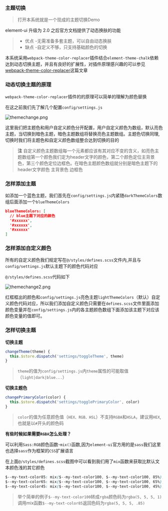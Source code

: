 ### 主题切换

>打开本系统就是一个现成的主题切换Demo

element-ui 升级为 2.0 之后官方文档提供了动态换肤的功能

>* 优点
>  -无需准备多套主题，可以自由动态换肤
>* 缺点
>  -自定义不够，只支持基础颜色的切换

本系统采用`webpack-theme-color-replacer`插件结合`element-theme-chalk`依赖达到动态切换主题，并且有良好的扩展性，对插件原理感兴趣的可以参见[webpack-theme-color-replacer](https://segmentfault.com/a/1190000016061608)这篇文章

### 动态切换主题的原理

`webpack-theme-color-replacer`插件的的原理可以简单的理解为颜色替换

在这之前我们先了解几个配置`config/settings.js`

![themechange.png](/help/pic/themechange.png)

这里我们把主题色和用户自定义颜色分开配置，用户自定义颜色为数组，默认亮色主题，当切换到暗色主题，暗色主题数组将替换亮色主题数组。主题色切换同理,切换时我们将主题色和自定义颜色数组整合达到切换的目的

>**注** 自定义颜色主题数组每一个元素都应该有其对应不变的含义，如亮色主题数组第一个颜色我们定为header文字的颜色，第二个颜色定位主背景色，第三个颜色定位边框色。在暗色主题颜色数组就分别是暗色主题下的header文字颜色 主背景色 边框色

### 怎样添加主题

如添加一个蓝色主题，我们首先在`config/settings.js`内紧随`darkThemeColors`数组后面添加一个`blueThemeColors`

```json
blueThemeColors: [
  // blue主题下对应的颜色
  '#xxxxxx',
  '#xxxxxx',
  '#xxxxxx'
]
```

### 怎样添加自定义颜色

所有的自定义颜色我们规定写在`@/styles/defines.scss`文件内,并且与`config/settings.js`默认主题下的颜色代码对应

`@/styles/defines.scss`代码如下

![themechange2.png](/help/pic/themechange2.png)

红框框出的颜色和`config/settings.js`亮色主题`lightThemeColors`（默认）自定义颜色代码对应，所以我们添加自定义颜色只需要在`defines.scss`文件里面添加颜色变量并在`config/settings.js`内的各主题颜色数组下面添加该主题下对应该颜色变量的值即可。

### 怎样切换主题

**切换主题**

```javascript
changeTheme(theme) {
  this.$store.dispatch('settings/toggleTheme', theme)
}
```

>`theme`的值为`config/settings.js`内`theme`属性的可能取值（`light|dark|blue...`）

**切换主题色**

```javascript
changePrimaryColor(color) {
  this.$store.dispatch('settings/togglePrimaryColor', color)
}
```

>`color`的值为任意颜色值（`HEX、RGB、HSL`）不支持`RGBA`和`HSLA`，建议用`HEX`,也就是以`#`开头的颜色码

**有些时候如果需要`RGBA`怎么处理？**

可以利用`Sass:RGB`颜色函数-`mix()`函数,因为`element-ui`官方用的是`sass`我们这里也选择`sass`作为框架的`CSS`扩展语言

在上面`@/styles/defines.scss`截图中可以看到我们用了`mix`函数来获取比默认文本颜色浅的其它颜色

```css
$--my-text-color85: mix($--my-text-color100, $--my-text-color100, 85%);
$--my-text-color65: mix($--my-text-color100, $--my-text-color100, 65%);
$--my-text-color45: mix($--my-text-color100, $--my-text-color100, 45%);
```

>举个简单的例子`$--my-text-color100`转成`rgba`颜色码为`rgba(5, 5, 5, 1)`调用mix函数`$--my-text-color85`返回色码为`rgba(5, 5, 5, .85)`
